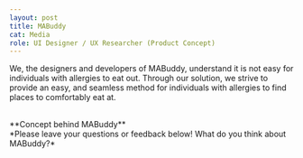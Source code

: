 ```yaml
---
layout: post
title: MABuddy
cat: Media
role: UI Designer / UX Researcher (Product Concept)
---
```


We, the designers and developers of MABuddy, understand it is not easy for individuals with allergies to eat out. Through our solution, we strive to provide an easy, and seamless method for individuals with allergies to find places to comfortably eat at.

<br>
**Concept behind MABuddy**

<br>
*Please leave your questions or feedback below! What do you think about MABuddy?*

<br>
